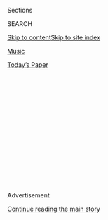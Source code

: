 <div id="app">

<div>

<div>

<div>

<div class="NYTAppHideMasthead css-1q2w90k e1suatyy0">

<div class="section css-ui9rw0 e1suatyy2">

<div class="css-eph4ug er09x8g0">

<div class="css-6n7j50">

</div>

<span class="css-1dv1kvn">Sections</span>

<div class="css-10488qs">

<span class="css-1dv1kvn">SEARCH</span>

</div>

[Skip to content](#site-content)[Skip to site
index](#site-index)

</div>

<div id="masthead-section-label" class="css-1wr3we4 eaxe0e00">

[Music](https://www.nytimes.com/section/arts/music)

</div>

<div class="css-10698na e1huz5gh0">

</div>

</div>

<div id="masthead-bar-one" class="section hasLinks css-15hmgas e1csuq9d3">

<div class="css-uqyvli e1csuq9d0">

</div>

<div class="css-1uqjmks e1csuq9d1">

</div>

<div class="css-9e9ivx">

[](https://myaccount.nytimes.com/auth/login?response_type=cookie&client_id=vi)

</div>

<div class="css-1bvtpon e1csuq9d2">

[Today’s
Paper](https://www.nytimes.com/section/todayspaper)

</div>

</div>

</div>

</div>

<div data-aria-hidden="false">

<div id="site-content" data-role="main">

<div>

<div class="css-1aor85t" style="opacity:0.000000001;z-index:-1;visibility:hidden">

<div class="css-1hqnpie">

<div class="css-epjblv">

<span class="css-17xtcya">[Music](/section/arts/music)</span><span class="css-x15j1o">|</span><span class="css-fwqvlz">The
Wild Story of Creem, Once ‘America’s Only Rock ’n’ Roll
Magazine’</span>

</div>

<div class="css-k008qs">

<div class="css-1iwv8en">

<span class="css-18z7m18"></span>

<div>

</div>

</div>

<span class="css-1n6z4y">https://nyti.ms/30oUSMi</span>

<div class="css-1705lsu">

<div class="css-4xjgmj">

<div class="css-4skfbu" data-role="toolbar" data-aria-label="Social Media Share buttons, Save button, and Comments Panel with current comment count" data-testid="share-tools">

  - 
  - 
  - 
  - 
    
    <div class="css-6n7j50">
    
    </div>

  - 
  - 

</div>

</div>

</div>

</div>

</div>

</div>

<div id="NYT_TOP_BANNER_REGION" class="css-13pd83m">

</div>

<div id="top-wrapper" class="css-1sy8kpn">

<div id="top-slug" class="css-l9onyx">

Advertisement

</div>

[Continue reading the main
story](#after-top)

<div class="ad top-wrapper" style="text-align:center;height:100%;display:block;min-height:250px">

<div id="top" class="place-ad" data-position="top" data-size-key="top">

</div>

</div>

<div id="after-top">

</div>

</div>

<div>

<div id="sponsor-wrapper" class="css-1hyfx7x">

<div id="sponsor-slug" class="css-19vbshk">

Supported by

</div>

[Continue reading the main
story](#after-sponsor)

<div id="sponsor" class="ad sponsor-wrapper" style="text-align:center;height:100%;display:block">

</div>

<div id="after-sponsor">

</div>

</div>

<div class="css-186x18t">

<span class="css-10ej3is ezdmqqa0">The Great Read</span>

</div>

<div class="css-1vkm6nb ehdk2mb0">

# The Wild Story of Creem, Once ‘America’s Only Rock ’n’ Roll Magazine’

</div>

A new documentary traces the rise and fall of the irreverent,
boundary-smashing music publication where Lester Bangs did some of his
most famous work.

<div class="css-79elbk" data-testid="photoviewer-wrapper">

<div class="css-z3e15g" data-testid="photoviewer-wrapper-hidden">

</div>

<div class="css-1a48zt4 ehw59r15" data-testid="photoviewer-children">

![<span class="css-16f3y1r e13ogyst0" data-aria-hidden="true">Creem
magazine employees in 1969. The publication is the subject of a new
documentary charting its roller-coaster
run.</span><span class="css-cnj6d5 e1z0qqy90" itemprop="copyrightHolder"><span class="css-1ly73wi e1tej78p0">Credit...</span><span><span>Charles
Auringer</span></span></span>](https://static01.nyt.com/images/2020/08/04/arts/03creem1/merlin_175133154_635eccac-ba2f-45e8-abca-05e02cd73da5-articleLarge.jpg?quality=75&auto=webp&disable=upscale)

</div>

</div>

<div class="css-18e8msd">

<div class="css-vp77d3 epjyd6m0">

<div class="css-1baulvz">

By <span class="css-1baulvz last-byline" itemprop="name">Mike
Rubin</span>

</div>

</div>

  - 
    
    <div class="css-ld3wwf e16638kd2">
    
    Aug. 3,
    2020
    
    </div>

  - 
    
    <div class="css-4xjgmj">
    
    <div class="css-d8bdto" data-role="toolbar" data-aria-label="Social Media Share buttons, Save button, and Comments Panel with current comment count" data-testid="share-tools">
    
      - 
      - 
      - 
      - 
        
        <div class="css-6n7j50">
        
        </div>
    
      - 
      - 
    
    </div>
    
    </div>

</div>

</div>

<div class="section meteredContent css-1r7ky0e" name="articleBody" itemprop="articleBody">

<div class="css-1fanzo5 StoryBodyCompanionColumn">

<div class="css-53u6y8">

On Jaan Uhelszki’s first day at Creem magazine in October 1970, she met
a fellow new hire: Lester Bangs, a freelance writer freshly arrived from
California to fill the post of record reviews editor. His plaid
three-piece suit made him look like an awkward substitute teacher, she
thought, and certainly out of place among the hippies and would-be
revolutionaries using the publication’s decrepit Detroit office as a
crash pad.

Uhelszki, still a teenager, was majoring in journalism at nearby Wayne
State University, and had been sent to the fledgling rock magazine by
editors at the student newspaper. “They said with a sneer, ‘We can’t
publish you, you don’t have any clips, but Creem will publish anybody,
why don’t you go walk down the street,’” Uhelszki said in a phone
interview. “So my first clips were Creem. I started at the top.”

She’d arrived at the headquarters of “America’s Only Rock ’n’ Roll
Magazine,” as Creem’s front covers would soon proclaim. What began as an
underground newspaper soon evolved under Bangs, the editor Dave Marsh
and the publisher Barry Kramer into a boisterous, irreverent,
boundary-smashing monthly that was equal parts profound and profane.
During his half-decade at Creem, Bangs would publish many of the
pharmaceutically fueled exegeses that made him “America’s greatest rock
critic” — including his epic three-part interview with his hero/nemesis
Lou Reed. By 1976, it had a circulation of over 210,000, second only to
Rolling Stone.

</div>

</div>

<div class="css-79elbk" data-testid="photoviewer-wrapper">

<div class="css-z3e15g" data-testid="photoviewer-wrapper-hidden">

</div>

<div class="css-1a48zt4 ehw59r15" data-testid="photoviewer-children">

![<span class="css-16f3y1r e13ogyst0" data-aria-hidden="true">Barry
Kramer, left, and Lester Bangs in
1976.</span><span class="css-cnj6d5 e1z0qqy90" itemprop="copyrightHolder"><span class="css-1ly73wi e1tej78p0">Credit...</span><span>John
Collier</span></span>](https://static01.nyt.com/images/2020/08/04/arts/03creem2/03creem2-articleLarge.jpg?quality=75&auto=webp&disable=upscale)

</div>

</div>

<div class="css-1fanzo5 StoryBodyCompanionColumn">

<div class="css-53u6y8">

The magazine’s roller-coaster arc and its lasting impact on the culture
is the subject of a spirited new documentary directed by Scott Crawford,
[“Creem: America’s Only Rock ’n’ Roll
Magazine,”](https://www.creemmag.com/pages/documentary) which Uhelszki
co-wrote and helped produce. The film opens Friday for virtual cinema
and limited theatrical release, and comes to VOD on Aug. 28.

</div>

</div>

<div class="css-1fanzo5 StoryBodyCompanionColumn">

<div class="css-53u6y8">

As a teenager, Crawford bought old issues of Creem from used bookstores
near his home outside Washington, D.C. His first film was “Salad Days,”
a 2014 documentary about the city’s hardcore punk scene.

“I was aware of the personalities involved,” he said of the Creem crew.
“I’d heard stories over the years of their fights, literal fistfights,
so I knew that this would make for a hell of a film because in addition
to how much they contributed to music journalism, a lot of the writers
were just as interesting as the artists that they covered.”

The documentary traces how Creem’s high-intensity environment mirrored
that of the late 1960s Detroit rock scene, which was centered around the
heavy guitar assault of bands like the MC5, the Stooges and Alice
Cooper. Barry Kramer, a working-class Jewish kid with a chip on his
shoulder and a volatile temper, was a key local figure: He owned the
record store-cum-head shops Mixed Media and Full Circle.

“I liked Barry a great deal, and in fact I wanted him to manage the
MC5,” the band’s guitarist Wayne Kramer, who is not a relation, said
in a phone interview. (He also handled original music for the film.) “He
had a vision and saw ways that this emerging counterculture could be
monetized.”

</div>

</div>

<div class="css-79elbk" data-testid="photoviewer-wrapper">

<div class="css-z3e15g" data-testid="photoviewer-wrapper-hidden">

</div>

<div class="css-1a48zt4 ehw59r15" data-testid="photoviewer-children">

<div class="css-1xdhyk6 erfvjey0">

<span class="css-1ly73wi e1tej78p0">Image</span>

<div class="css-zjzyr8">

<div data-testid="lazyimage-container" style="height:569.0444444444445px">

</div>

</div>

</div>

<span class="css-16f3y1r e13ogyst0" data-aria-hidden="true">Jaan
Uhelszki with Paul Stanley from Kiss while working on her hands-on
story.</span><span class="css-cnj6d5 e1z0qqy90" itemprop="copyrightHolder"><span class="css-1ly73wi e1tej78p0">Credit...</span><span>Barry
Levine</span></span>

</div>

</div>

<div class="css-1fanzo5 StoryBodyCompanionColumn">

<div class="css-53u6y8">

The original idea for Creem came from a clerk at Mixed Media, Tony Reay,
who persuaded Barry Kramer to put $1,200 into the venture, which began
in March 1969. When the cartoonist Robert Crumb wandered into Mixed
Media in need of cash, Reay offered him $50 to draw the cover of issue
No. 2. Crumb’s illustration included an anthropomorphized bottle of
cream exclaiming “Boy Howdy\!,” which became the magazine’s mascot and
catchphrase.

Reay soon departed over creative differences, and the magazine briefly
took on a more political flavor, thanks to Marsh, a 19-year-old Wayne
State student. The arrival of Bangs in 1970 was explosive.

“They both had different ideas of what Creem should be,” Uhelszki said.
“Lester just saw us as bozo provocateurs, and David wanted it to be a
more political magazine and saw us as foot soldiers of the
counterculture.”

In 1971, a robbery at the Cass Corridor offices spurred Barry Kramer to
move the magazine to a 120-acre farm in the rural suburb Walled Lake.
The staff lived there communally for two years: sharing three rooms and
one bathroom, working and socializing around the clock amid a menagerie
of dogs, cats and horses. In the film, Uhelszki reveals that a trip to
the bathroom in the middle of the night meant possibly encountering
Kramer and getting a lecture about copy while half-awake, and that Marsh
once deposited wayward excrement from Bangs’s dog onto Bangs’s
typewriter.

“We had rolled out into the driveway,” Marsh recalls of the ensuing
fistfight, “and I got my head smacked into an open car door. That’s OK,
he wasn’t trying to hurt me, he was just trying to win.”

</div>

</div>

<div class="css-1fanzo5 StoryBodyCompanionColumn">

<div class="css-53u6y8">

In 1973, the commune experiment ended and Creem relocated into a proper
office in Birmingham, one of Detroit’s toniest suburbs. Still, the
city’s scrappy, underdog spirit remained a crucial element of the
magazine’s aesthetic. “I don’t think it could have existed anywhere
else,” Alice Cooper said in a phone interview. “In New York it would
have been more sophisticated; in L.A. it would have been a lot slicker.
Detroit was the perfect place for it, because it was somewhere between a
teen magazine and Mad magazine and a hard rock
magazine.”

</div>

</div>

<div class="css-79elbk" data-testid="photoviewer-wrapper">

<div class="css-z3e15g" data-testid="photoviewer-wrapper-hidden">

</div>

<div class="css-1a48zt4 ehw59r15" data-testid="photoviewer-children">

<div class="css-1xdhyk6 erfvjey0">

<span class="css-1ly73wi e1tej78p0">Image</span>

<div class="css-zjzyr8">

<div data-testid="lazyimage-container" style="height:605.7777777777777px">

</div>

</div>

</div>

<span class="css-16f3y1r e13ogyst0" data-aria-hidden="true">Bangs was
known for tangling with musicians and brawling with his
colleagues.</span><span class="css-cnj6d5 e1z0qqy90" itemprop="copyrightHolder"><span class="css-1ly73wi e1tej78p0">Credit...</span><span>Charles
Auringer</span></span>

</div>

</div>

<div class="css-1fanzo5 StoryBodyCompanionColumn">

<div class="css-53u6y8">

Rolling Stone felt comparatively stuffy, preoccupied with movies and
politics and reluctant to cover loud and snotty subcultural movements
like punk and metal, whereas Creem’s pages first coined those genre’s
names: “punk rock” by Marsh, about ? and the Mysterians, and “heavy
metal” by Mike Saunders, about Sir Lord Baltimore, both in the May 1971
issue.

The reader mail page provided a ribald frisson between the writers and
their audience. The most infamous exchange came in 1977, after the
writer Rick Johnson opened his review of the second Runaways album,
“Queens of Noise,” by declaring “These bitches suck. That’s all there
is to it.” An infuriated Joan Jett visited the Creem office to confront
him; when told Johnson wasn’t there, she settled the score in the
letters column.

Musicians were not only the subject of the publication, they were often
its authors; Patti Smith and Lenny Kaye became contributors. And Creem
writers sometimes scaled the fourth wall themselves. The J. Geils Band
singer Peter Wolf invited Bangs to “play” his typewriter onstage;
Uhelszki was gussied up by Kiss in full “Hotter Than Hell” makeup and
played (unplugged) guitar onstage for her August 1975 story [“I Dreamed
I Was Onstage With Kiss in My Maidenform
Bra.”](https://iaspm-us.net/rocks-backpages-rewind-jaan-uhelszki-i-dreamed-i-was-onstage-with-kiss-in-my-maidenform-bra-creem-august-1975/)

Subversive humor was the Creem lingua franca. Snarky photo captions and
regular features like the Creem Dreems (tongue-in-cheek pinups of
artists like Debbie Harry and Bebe Buell) were clearly intended for —
and driven by — adolescent hormones, but the magazine provided
opportunities for women writers like Roberta Cruger, Cynthia Dagnal,
Lisa Robinson and Penny Valentine at a time when the music industry was
intensely misogynist. “We had so many women who were empowered and were
editors at the time,” Susan Whitall says in the film. “When I came in,
Jaan mentored me, and then I mentored other
women.”

</div>

</div>

<div class="css-79elbk" data-testid="photoviewer-wrapper">

<div class="css-z3e15g" data-testid="photoviewer-wrapper-hidden">

</div>

<div class="css-1a48zt4 ehw59r15" data-testid="photoviewer-children">

<div class="css-1xdhyk6 erfvjey0">

<span class="css-1ly73wi e1tej78p0">Image</span>

<div class="css-zjzyr8">

<div data-testid="lazyimage-container" style="height:507.82222222222225px">

</div>

</div>

</div>

<span class="css-16f3y1r e13ogyst0" data-aria-hidden="true">An
assortment of covers from Creem’s
history.</span><span class="css-cnj6d5 e1z0qqy90" itemprop="copyrightHolder"><span class="css-1ly73wi e1tej78p0">Credit...</span><span>Clockwise
from top left: Gary Ciccarelli, Andy Kent, Gary Cooley, Ric
Siegel</span></span>

</div>

</div>

<div class="css-1fanzo5 StoryBodyCompanionColumn">

<div class="css-53u6y8">

Still, seen through today’s eyes, some of the old Creem content can seem
puerile, even offensive. The casual sexism and homophobia is sadly
typical of its time, and racial sensitivity was nonexistent. Yet its
anarchic attitude and early embrace of new wave and punk inspired future
musicians like Sonic Youth’s Thurston Moore, Pearl Jam’s Jeff Ament and
Metallica’s Kirk Hammett, who all appear in the film. In one scene,
R.E.M.’s Michael Stipe recalls the first time he ever saw a copy of
Creem, during detention in high school, and being mesmerized by a photo
of Patti Smith.

“From that moment forward my entire life shifted and changed
dramatically,” Stipe says. “I was like, what world is this? Most people
want to fit in somewhere. Because of my otherness, because of my
queerness, I was trying to find that gang. I wasn’t going to find it in
my high school. I found it in Creem magazine.”

Uhelszki said making the documentary revealed that musicians devoted to
the magazine were empowered by what they read. “The people who made the
magazine, we thought we were equals to the bands in the early years,”
she said. “Rock stars were just like us but they had better clothes than
we did.”

As the 1970s expired, all the hard partying took a toll. Bangs, who had
departed Detroit and Creem in 1976 for New York, died of an accidental
painkiller overdose in 1982. After a long spiral of drinking and
drugging, Barry Kramer overdosed on nitrous oxide in 1981. He left the
magazine to his 4-year-old son, JJ, who was listed on the masthead as
the chairman of the
board.

</div>

</div>

<div class="css-79elbk" data-testid="photoviewer-wrapper">

<div class="css-z3e15g" data-testid="photoviewer-wrapper-hidden">

</div>

<div class="css-1a48zt4 ehw59r15" data-testid="photoviewer-children">

<div class="css-1xdhyk6 erfvjey0">

<span class="css-1ly73wi e1tej78p0">Image</span>

<div class="css-zjzyr8">

<div data-testid="lazyimage-container" style="height:500.08888888888885px">

</div>

</div>

</div>

<span class="css-16f3y1r e13ogyst0" data-aria-hidden="true">Barry Kramer
and his infant son, JJ, who went on to take over
Creem.</span><span class="css-cnj6d5 e1z0qqy90" itemprop="copyrightHolder"><span class="css-1ly73wi e1tej78p0">Credit...</span><span>Connie
Kramer</span></span>

</div>

</div>

<div class="css-1fanzo5 StoryBodyCompanionColumn">

<div class="css-53u6y8">

With the magazine heavily in debt, Barry Kramer’s former wife, Connie,
sold Creem to an investor in 1986 who moved it to Los Angeles. The
company changed ownership several times before the magazine finally
ceased publication in 1989. Considerable litigation lingered into the
2000s, until the Creem brand was acquired by JJ Kramer’s company in
2017.

For JJ Kramer, also one of the movie’s producers, the documentary
project was more than a film; it was an opportunity to discover the
father he never knew. “Before we did the movie, I think I can remember
actually hearing his voice maybe once or twice,” he said in a phone
interview. “That’s why the film was such an incredible experience for
me, just getting to know who he was as a person — the good, the bad, the
ugly and the crazy — which in turn taught me a lot about myself as
well.”

An intellectual-property lawyer, JJ Kramer spent 20 years gathering the
rights to the old material, and is eager to make the magazine’s archive
available for a new generation. To coincide with the film’s release, a
limited-edition best-of-Creem issue will be available on newsstands on
Nov. 1, and additional print editions are being considered, as well as a
TV show.

“I view the documentary as very much the beginning, not the end,” he
said. “We’re all looking for something to capture our attention and our
passion, so to me that feels like a really strong signal that the world
might need Creem more than ever.”

</div>

</div>

</div>

<div>

</div>

<div>

</div>

<div>

</div>

<div>

<div id="bottom-wrapper" class="css-1ede5it">

<div id="bottom-slug" class="css-l9onyx">

Advertisement

</div>

[Continue reading the main
story](#after-bottom)

<div id="bottom" class="ad bottom-wrapper" style="text-align:center;height:100%;display:block;min-height:90px">

</div>

<div id="after-bottom">

</div>

</div>

</div>

</div>

</div>

## Site Index

<div>

</div>

## Site Information Navigation

  - [© <span>2020</span> <span>The New York Times
    Company</span>](https://help.nytimes.com/hc/en-us/articles/115014792127-Copyright-notice)

<!-- end list -->

  - [NYTCo](https://www.nytco.com/)
  - [Contact
    Us](https://help.nytimes.com/hc/en-us/articles/115015385887-Contact-Us)
  - [Work with us](https://www.nytco.com/careers/)
  - [Advertise](https://nytmediakit.com/)
  - [T Brand Studio](http://www.tbrandstudio.com/)
  - [Your Ad
    Choices](https://www.nytimes.com/privacy/cookie-policy#how-do-i-manage-trackers)
  - [Privacy](https://www.nytimes.com/privacy)
  - [Terms of
    Service](https://help.nytimes.com/hc/en-us/articles/115014893428-Terms-of-service)
  - [Terms of
    Sale](https://help.nytimes.com/hc/en-us/articles/115014893968-Terms-of-sale)
  - [Site
    Map](https://spiderbites.nytimes.com)
  - [Help](https://help.nytimes.com/hc/en-us)
  - [Subscriptions](https://www.nytimes.com/subscription?campaignId=37WXW)

</div>

</div>

</div>

</div>
